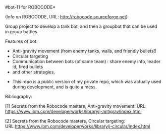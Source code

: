 #bot-11 for ROBOCODE*

(Info on ROBOCODE, URL: http://robocode.sourceforge.net)

Group project to develop a tank bot, and then a groupbot that can be used in group battles.

Features of bot:
- Anti-gravity movement (from enemy tanks, walls, and friendly bullets!)
- Circular targeting
- Communication between bots (of same team) : share enemy info, leader id, fired bullets
- and other strategies.

* This repo is a public version of my private repo, which was actually used during development, and is quite a mess.

Bibliography:

[1] Secrets from the Robocode masters, Anti-gravity movement: URL: https://www.ibm.com/developerworks/library/j-antigrav/index.html

[2] Secrets from the Robocode masters, Circular targeting: URL:https://www.ibm.com/developerworks/library/j-circular/index.html
